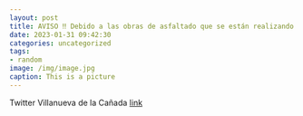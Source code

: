 ```yaml
---
layout: post
title: AVISO ‼️ Debido a las obras de asfaltado que se están realizando en La Raya del Palancar, se producirán cortes puntuales de tráf...
date: 2023-01-31 09:42:30
categories: uncategorized
tags:
- random
image: /img/image.jpg
caption: This is a picture
---
```

Twitter Villanueva de la Cañada [link](https://twitter.com/AytoVDLCanada/status/1620023742515781633)

